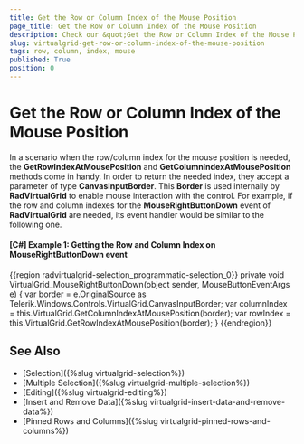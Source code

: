 ```yaml
---
title: Get the Row or Column Index of the Mouse Position
page_title: Get the Row or Column Index of the Mouse Position
description: Check our &quot;Get the Row or Column Index of the Mouse Position&quot; documentation article for the RadVirtualGrid {{ site.framework_name }} control.
slug: virtualgrid-get-row-or-column-index-of-the-mouse-position
tags: row, column, index, mouse
published: True
position: 0
---
```


# Get the Row or Column Index of the Mouse Position

In a scenario when the row/column index for the mouse position is needed, the __GetRowIndexAtMousePosition__ and __GetColumnIndexAtMousePosition__ methods come in handy. In order to return the needed index, they accept a parameter of type __CanvasInputBorder__. This __Border__ is used internally by __RadVirtualGrid__ to enable mouse interaction with the control. For example, if the row and column indexes for the __MouseRightButtonDown__ event of __RadVirtualGrid__ are needed, its event handler would be similar to the following one.

#### __[C#] Example 1: Getting the Row and Column Index on MouseRightButtonDown event__
{{region radvirtualgrid-selection_programmatic-selection_0}}
	private void VirtualGrid_MouseRightButtonDown(object sender, MouseButtonEventArgs e)
        {
            var border = e.OriginalSource as Telerik.Windows.Controls.VirtualGrid.CanvasInputBorder;
            var columnIndex = this.VirtualGrid.GetColumnIndexAtMousePosition(border);
            var rowIndex = this.VirtualGrid.GetRowIndexAtMousePosition(border);
        }
{{endregion}}

## See Also

* [Selection]({%slug virtualgrid-selection%})
* [Multiple Selection]({%slug virtualgrid-multiple-selection%})
* [Editing]({%slug virtualgrid-editing%})
* [Insert and Remove Data]({%slug virtualgrid-insert-data-and-remove-data%})
* [Pinned Rows and Columns]({%slug virtualgrid-pinned-rows-and-columns%})
